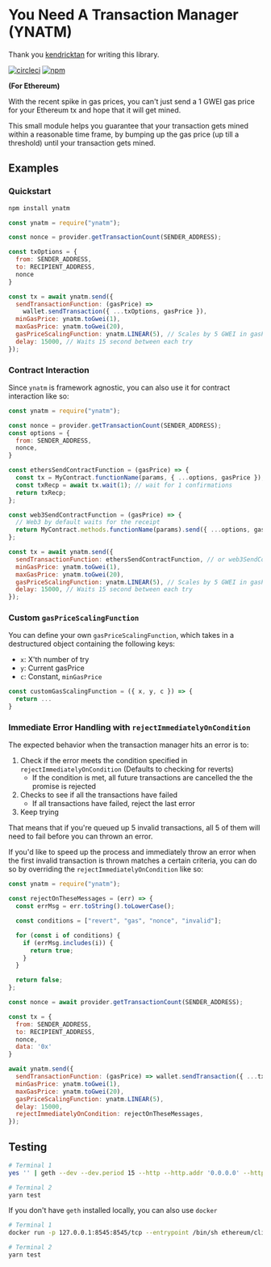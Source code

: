 # You Need A Transaction Manager (YNATM)

Thank you [kendricktan](https://github.com/kendricktan) for writing this
library.

[![circleci](https://badgen.net/circleci/github/ethereum-optimism/ynatm)](https://app.circleci.com/pipelines/github/ethereum-optimism/ynatm)
[![npm](https://badgen.net/npm/v/ynatm)](https://www.npmjs.com/package/@eth-optimism/ynatm)

**(For Ethereum)**

With the recent spike in gas prices, you can't just send a 1 GWEI gas price for your Ethereum tx and hope that it will get mined.

This small module helps you guarantee that your transaction gets mined within a reasonable time frame, by bumping up the gas price (up till a threshold) until your transaction gets mined.

## Examples

### Quickstart

```bash
npm install ynatm
```

```javascript
const ynatm = require("ynatm");

const nonce = provider.getTransactionCount(SENDER_ADDRESS);

const txOptions = {
  from: SENDER_ADDRESS,
  to: RECIPIENT_ADDRESS,
  nonce
}

const tx = await ynatm.send({
  sendTransactionFunction: (gasPrice) =>
    wallet.sendTransaction({ ...txOptions, gasPrice }),
  minGasPrice: ynatm.toGwei(1),
  maxGasPrice: ynatm.toGwei(20),
  gasPriceScalingFunction: ynatm.LINEAR(5), // Scales by 5 GWEI in gasPrice between each try
  delay: 15000, // Waits 15 second between each try
});
```

### Contract Interaction

Since `ynatm` is framework agnostic, you can also use it for contract interaction like so:

```javascript
const ynatm = require("ynatm");

const nonce = provider.getTransactionCount(SENDER_ADDRESS);
const options = {
  from: SENDER_ADDRESS,
  nonce,
}

const ethersSendContractFunction = (gasPrice) => {
  const tx = MyContract.functionName(params, { ...options, gasPrice });
  const txRecp = await tx.wait(1); // wait for 1 confirmations
  return txRecp;
};

const web3SendContractFunction = (gasPrice) => {
  // Web3 by default waits for the receipt
  return MyContract.methods.functionName(params).send({ ...options, gasPrice });
};

const tx = await ynatm.send({
  sendTransactionFunction: ethersSendContractFunction, // or web3SendContractFunction
  minGasPrice: ynatm.toGwei(1),
  maxGasPrice: ynatm.toGwei(20),
  gasPriceScalingFunction: ynatm.LINEAR(5), // Scales by 5 GWEI in gasPrice between each try
  delay: 15000, // Waits 15 second between each try
});
```

### Custom `gasPriceScalingFunction`

You can define your own `gasPriceScalingFunction`, which takes in a destructured object containing the following keys:
- `x`: X'th number of try
- `y`: Current gasPrice
- `c`: Constant, `minGasPrice`

```javascript
const customGasScalingFunction = ({ x, y, c }) => {
  return ...
}
```

### Immediate Error Handling with `rejectImmediatelyOnCondition`

The expected behavior when the transaction manager hits an error is to:

1. Check if the error meets the condition specified in `rejectImmediatelyOnCondition` (Defaults to checking for reverts)
   - If the condition is met, all future transactions are cancelled the the promise is rejected
2. Checks to see if all the transactions have failed
   - If all transactions have failed, reject the last error
3. Keep trying

That means that if you're queued up 5 invalid transactions, all 5 of them will need to fail before you can thrown an error.

If you'd like to speed up the process and immediately throw an error when the first invalid transaction is thrown matches a certain criteria, you can do so by overriding the `rejectImmediatelyOnCondition` like so:

```javascript
const ynatm = require("ynatm");

const rejectOnTheseMessages = (err) => {
  const errMsg = err.toString().toLowerCase();

  const conditions = ["revert", "gas", "nonce", "invalid"];

  for (const i of conditions) {
    if (errMsg.includes(i)) {
      return true;
    }
  }

  return false;
};

const nonce = await provider.getTransactionCount(SENDER_ADDRESS);

const tx = {
  from: SENDER_ADDRESS,
  to: RECIPIENT_ADDRESS,
  nonce,
  data: '0x'
}

await ynatm.send({
  sendTransactionFunction: (gasPrice) => wallet.sendTransaction({ ...tx, gasPrice }),
  minGasPrice: ynatm.toGwei(1),
  maxGasPrice: ynatm.toGwei(20),
  gasPriceScalingFunction: ynatm.LINEAR(5),
  delay: 15000,
  rejectImmediatelyOnCondition: rejectOnTheseMessages,
});
```

## Testing

```bash
# Terminal 1
yes '' | geth --dev --dev.period 15 --http --http.addr '0.0.0.0' --http.port 8545 --http.api 'eth,net,web3,account,admin,personal' --unlock '0' --allow-insecure-unlock

# Terminal 2
yarn test
```

If you don't have `geth` installed locally, you can also use `docker`

```bash
# Terminal 1
docker run -p 127.0.0.1:8545:8545/tcp --entrypoint /bin/sh ethereum/client-go:v1.9.14 -c "yes '' | geth --dev --dev.period 15 --http --http.addr '0.0.0.0' --http.port 8545 --http.api 'eth,net,web3,account,admin,personal' --unlock '0' --allow-insecure-unlock"

# Terminal 2
yarn test
```
